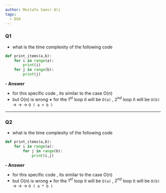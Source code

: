 ```yaml
---
author: Mostafa Samir Ali
tags:
  - DSA
---
```

### Q1
- what is the time complexity of the following code
```python
def print_items(a,b):
	for i in range(a):
		print(i)
	for j in range(b):
		print(j)
```

**- Answer**
- for this specific code , its similar to the case O(n)
- but O(n) is wrong 
**+** for the $1^{st}$ loop it will be `O(a)` , $2^{nd}$ loop it will be `O(b)` &rarr; &rarr; &rarr;  `O ( a + b )` 

---
### Q2
- what is the time complexity of the following code
```python
def print_items(a,b):
	for i in range(a):
		for j in range(b):
			print(i,j)
```

**- Answer**
- for this specific code , its similar to the case O(n)
- but O(n) is wrong 
**+** for the $1^{st}$ loop it will be `O(a)` , $2^{nd}$ loop it will be `O(b)` &rarr; &rarr; &rarr;  `O ( a * b )` 


